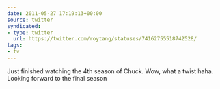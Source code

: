 ```yaml
---
date: 2011-05-27 17:19:13+00:00
source: twitter
syndicated:
- type: twitter
  url: https://twitter.com/roytang/statuses/74162755518742528/
tags:
- tv
---
```


Just finished watching the 4th season of Chuck. Wow, what a twist haha. Looking forward to the final season